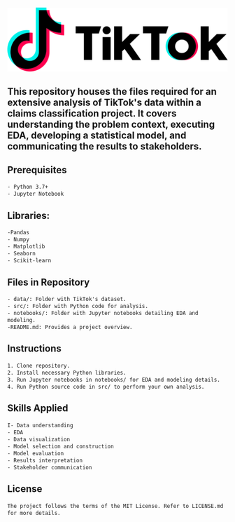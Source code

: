 #### ![](https://github.com/quirozfm/TikTok/blob/main/Tiktok.png)
## This repository houses the files required for an extensive analysis of TikTok's data within a claims classification project. It covers understanding the problem context, executing EDA, developing a statistical model, and communicating the results to stakeholders.

## Prerequisites
```
- Python 3.7+
- Jupyter Notebook
```
## Libraries:
```
-Pandas
- Numpy
- Matplotlib
- Seaborn
- Scikit-learn
```
## Files in Repository
```
- data/: Folder with TikTok's dataset.
- src/: Folder with Python code for analysis.
- notebooks/: Folder with Jupyter notebooks detailing EDA and modeling.
-README.md: Provides a project overview.
```
## Instructions
```
1. Clone repository.
2. Install necessary Python libraries.
3. Run Jupyter notebooks in notebooks/ for EDA and modeling details.
4. Run Python source code in src/ to perform your own analysis.
```
## Skills Applied
```
I- Data understanding
- EDA
- Data visualization
- Model selection and construction
- Model evaluation
- Results interpretation
- Stakeholder communication
```
## License
```
The project follows the terms of the MIT License. Refer to LICENSE.md for more details.
